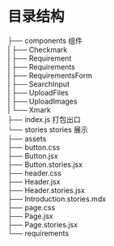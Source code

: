 # 目录结构
├── components                          组件                
|  ├── Checkmark                        
|  ├── Requirement                           
|  ├── Requirements                     
|  ├── RequirementsForm                                                     
|  ├── SearchInput                              
|  ├── UploadFiles                              
|  ├── UploadImages                             
|  └── Xmark                                
├── index.js                            打包出口                     
└── stories                             stories 展示                  
   ├── assets                               
   ├── button.css                       
   ├── Button.jsx                       
   ├── Button.stories.jsx                                              
   ├── header.css                       
   ├── Header.jsx                       
   ├── Header.stories.jsx                       
   ├── Introduction.stories.mdx                     
   ├── page.css                         
   ├── Page.jsx                         
   ├── Page.stories.jsx                       
   └── requirements                      


